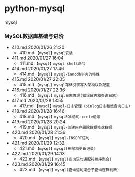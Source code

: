 # python-mysql
mysql

### MySQL数据库基础与进阶
* 410.md    2020/01/26 21:20
    * 410.md `【mysql】mysql安装`
* 411.md    2020/01/27 16:04
    * 411.md `【mysql】mysql shell命令`
* 414.md    2020/01/27 17:46
    * 414.md `【mysql】mysql-innodb事务的特性`
* 415.md    2020/01/27 22:05
    * 415.md `【mysql】mysql存储引擎写入架构以及配置`
* 416.md    2020/01/27 22:36
    * 416.md `【mysql】mysql日志管理(错误日志和查询日志)`
* 417.md    2020/01/28 13:55
    * 417.md `【mysql】mysql-日志管理（binlog日志和慢查询日志）`
* 418.md    2020/01/28 16:46
    * 418.md `【mysql】mysqlSQL语句-crete语法`
* 419.md    2020/01/28 20:24
    * 419.md `【mysql】mysql-创建用户删除数据修改数据`
* 420.md    2020/01/28 21:36
    * 420.md `【mysql】mysql-INSERT语句`
* 421.md    2020/01/29 12:32
    * 421.md `【mysql】mysql(删除和更新记录)`
* 422.md    2020/01/29 14:13
    * 422.md `【mysql】mysql(查询语句通配符排序聚合)`
* 423.md    2020/01/29 16:45
    * 423.md `【mysql】mysql(查询语句聚合子查询逻辑判断)`